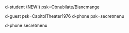 d-student (NEW!)
psk=Obnubilate/Blancmange

d-guest
psk=CapitolTheater1976
d-phone
psk=secretmenu

d-phone
secretmenu
